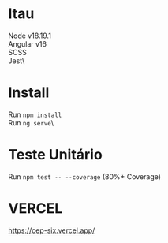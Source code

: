 # Itau

Node v18.19.1\
Angular v16\
SCSS\
Jest\

# Install 

Run `npm install`\
Run `ng serve`\

# Teste Unitário
Run `npm test -- --coverage` (80%+ Coverage)

# VERCEL
https://cep-six.vercel.app/